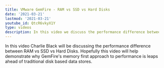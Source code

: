 ```yaml
---
title: VMware GemFire - RAM vs SSD vs Hard Disks
date: '2021-03-21'
lastmod: '2021-03-21'
youtube_id: QtcR6vkyX1Y
type: videos
description: In this video we discuss the performance difference between RAM vs SSD vs Hard Disks, and illustrate why GemFire's in-memory storage is leaps ahead of disk-based storage.    
---
```

In this video Charlie Black will be discussing the performance difference between RAM vs SSD vs Hard Disks.   Hopefully this video will help demonstrate why GemFire's memory first approach to performance is leaps ahead of traditional disk based data stores.  